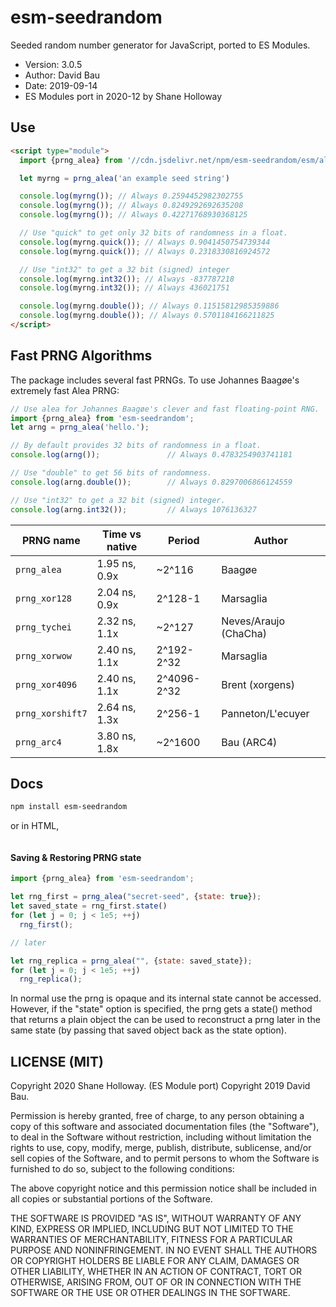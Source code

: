 # esm-seedrandom

Seeded random number generator for JavaScript, ported to ES Modules.

* Version: 3.0.5
* Author: David Bau
* Date: 2019-09-14
* ES Modules port in 2020-12 by Shane Holloway


## Use

```html
<script type="module">
  import {prng_alea} from '//cdn.jsdelivr.net/npm/esm-seedrandom/esm/alea.min.mjs'

  let myrng = prng_alea('an example seed string')

  console.log(myrng()); // Always 0.2594452982302755
  console.log(myrng()); // Always 0.8249292692635208
  console.log(myrng()); // Always 0.42271768930368125

  // Use "quick" to get only 32 bits of randomness in a float.
  console.log(myrng.quick()); // Always 0.9041450754739344
  console.log(myrng.quick()); // Always 0.2318330816924572

  // Use "int32" to get a 32 bit (signed) integer
  console.log(myrng.int32()); // Always -837787218
  console.log(myrng.int32()); // Always 436021751

  console.log(myrng.double()); // Always 0.11515812985359886
  console.log(myrng.double()); // Always 0.5701184166211825
</script>
```


## Fast PRNG Algorithms

The package includes several fast PRNGs.  To use Johannes Baagøe's extremely fast Alea PRNG:


```js
// Use alea for Johannes Baagøe's clever and fast floating-point RNG.
import {prng_alea} from 'esm-seedrandom';
let arng = prng_alea('hello.');

// By default provides 32 bits of randomness in a float.
console.log(arng());               // Always 0.4783254903741181

// Use "double" to get 56 bits of randomness.
console.log(arng.double());        // Always 0.8297006866124559

// Use "int32" to get a 32 bit (signed) integer.
console.log(arng.int32());         // Always 1076136327
```


|PRNG name       | Time vs native | Period      | Author               |
|----------------|----------------|-------------|----------------------|
|`prng_alea`     |  1.95 ns, 0.9x | ~2^116      | Baagøe               |
|`prng_xor128`   |  2.04 ns, 0.9x | 2^128-1     | Marsaglia            |
|`prng_tychei`   |  2.32 ns, 1.1x | ~2^127      | Neves/Araujo (ChaCha)|
|`prng_xorwow`   |  2.40 ns, 1.1x | 2^192-2^32  | Marsaglia            |
|`prng_xor4096`  |  2.40 ns, 1.1x | 2^4096-2^32 | Brent (xorgens)      |
|`prng_xorshift7`|  2.64 ns, 1.3x | 2^256-1     | Panneton/L'ecuyer    |
|`prng_arc4`     |  3.80 ns, 1.8x | ~2^1600     | Bau (ARC4)           |


## Docs

```sh
npm install esm-seedrandom
```

or in HTML,

```html
```

#### Saving & Restoring PRNG state

```js
import {prng_alea} from 'esm-seedrandom';

let rng_first = prng_alea("secret-seed", {state: true});
let saved_state = rng_first.state()
for (let j = 0; j < 1e5; ++j)
  rng_first();

// later

let rng_replica = prng_alea("", {state: saved_state});
for (let j = 0; j < 1e5; ++j)
  rng_replica();

```

In normal use the prng is opaque and its internal state cannot be accessed.
However, if the "state" option is specified, the prng gets a state() method
that returns a plain object the can be used to reconstruct a prng later in
the same state (by passing that saved object back as the state option).



## LICENSE (MIT)

Copyright 2020 Shane Holloway. (ES Module port)
Copyright 2019 David Bau.

Permission is hereby granted, free of charge, to any person obtaining
a copy of this software and associated documentation files (the
"Software"), to deal in the Software without restriction, including
without limitation the rights to use, copy, modify, merge, publish,
distribute, sublicense, and/or sell copies of the Software, and to
permit persons to whom the Software is furnished to do so, subject to
the following conditions:

The above copyright notice and this permission notice shall be
included in all copies or substantial portions of the Software.

THE SOFTWARE IS PROVIDED "AS IS", WITHOUT WARRANTY OF ANY KIND,
EXPRESS OR IMPLIED, INCLUDING BUT NOT LIMITED TO THE WARRANTIES OF
MERCHANTABILITY, FITNESS FOR A PARTICULAR PURPOSE AND NONINFRINGEMENT.
IN NO EVENT SHALL THE AUTHORS OR COPYRIGHT HOLDERS BE LIABLE FOR ANY
CLAIM, DAMAGES OR OTHER LIABILITY, WHETHER IN AN ACTION OF CONTRACT,
TORT OR OTHERWISE, ARISING FROM, OUT OF OR IN CONNECTION WITH THE
SOFTWARE OR THE USE OR OTHER DEALINGS IN THE SOFTWARE.

